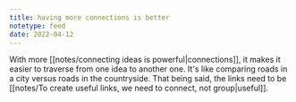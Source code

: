 ```yaml
---
title: having more connections is better
notetype: feed
date: 2022-04-12
---
```

With more [[notes/connecting ideas is powerful|connections]], it makes it easier to traverse from one idea to another one. It's like comparing roads in a city versus roads in the countryside. That being said, the links need to be [[notes/To create useful links, we need to connect, not group|useful]].